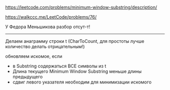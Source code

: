 https://leetcode.com/problems/minimum-window-substring/description/

https://walkccc.me/LeetCode/problems/76/

У Федора Меньшикова разбор отсут-т!

_____

Делаем анаграмму строки t (CharToCount, для простоты лучше количество делать отрицательным!)

обновляем искомое, если 
* в Substring содержаться ВСЕ символы из t
* Длина текущего Minimum Window Substring меньше длины предыдущего
* сдвиг левого указателя необходим для минимизации искомого
